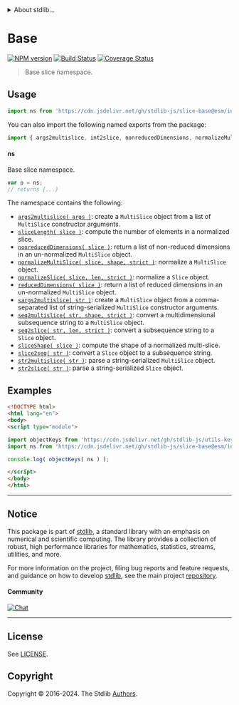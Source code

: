<!--

@license Apache-2.0

Copyright (c) 2023 The Stdlib Authors.

Licensed under the Apache License, Version 2.0 (the "License");
you may not use this file except in compliance with the License.
You may obtain a copy of the License at

   http://www.apache.org/licenses/LICENSE-2.0

Unless required by applicable law or agreed to in writing, software
distributed under the License is distributed on an "AS IS" BASIS,
WITHOUT WARRANTIES OR CONDITIONS OF ANY KIND, either express or implied.
See the License for the specific language governing permissions and
limitations under the License.

-->


<details>
  <summary>
    About stdlib...
  </summary>
  <p>We believe in a future in which the web is a preferred environment for numerical computation. To help realize this future, we've built stdlib. stdlib is a standard library, with an emphasis on numerical and scientific computation, written in JavaScript (and C) for execution in browsers and in Node.js.</p>
  <p>The library is fully decomposable, being architected in such a way that you can swap out and mix and match APIs and functionality to cater to your exact preferences and use cases.</p>
  <p>When you use stdlib, you can be absolutely certain that you are using the most thorough, rigorous, well-written, studied, documented, tested, measured, and high-quality code out there.</p>
  <p>To join us in bringing numerical computing to the web, get started by checking us out on <a href="https://github.com/stdlib-js/stdlib">GitHub</a>, and please consider <a href="https://opencollective.com/stdlib">financially supporting stdlib</a>. We greatly appreciate your continued support!</p>
</details>

# Base

[![NPM version][npm-image]][npm-url] [![Build Status][test-image]][test-url] [![Coverage Status][coverage-image]][coverage-url] <!-- [![dependencies][dependencies-image]][dependencies-url] -->

> Base slice namespace.



<section class="usage">

## Usage

```javascript
import ns from 'https://cdn.jsdelivr.net/gh/stdlib-js/slice-base@esm/index.mjs';
```

You can also import the following named exports from the package:

```javascript
import { args2multislice, int2slice, nonreducedDimensions, normalizeMultiSlice, normalizeSlice, reducedDimensions, sargs2multislice, seq2multislice, seq2slice, slice2seq, sliceLength, sliceShape, str2multislice, str2slice } from 'https://cdn.jsdelivr.net/gh/stdlib-js/slice-base@esm/index.mjs';
```

#### ns

Base slice namespace.

```javascript
var o = ns;
// returns {...}
```

The namespace contains the following:

<!-- <toc pattern="*"> -->

<div class="namespace-toc">

-   <span class="signature">[`args2multislice( args )`][@stdlib/slice/base/args2multislice]</span><span class="delimiter">: </span><span class="description">create a `MultiSlice` object from a list of `MultiSlice` constructor arguments.</span>
-   <span class="signature">[`sliceLength( slice )`][@stdlib/slice/base/length]</span><span class="delimiter">: </span><span class="description">compute the number of elements in a normalized slice.</span>
-   <span class="signature">[`nonreducedDimensions( slice )`][@stdlib/slice/base/nonreduced-dimensions]</span><span class="delimiter">: </span><span class="description">return a list of non-reduced dimensions in an un-normalized `MultiSlice` object.</span>
-   <span class="signature">[`normalizeMultiSlice( slice, shape, strict )`][@stdlib/slice/base/normalize-multi-slice]</span><span class="delimiter">: </span><span class="description">normalize a `MultiSlice` object.</span>
-   <span class="signature">[`normalizeSlice( slice, len, strict )`][@stdlib/slice/base/normalize-slice]</span><span class="delimiter">: </span><span class="description">normalize a `Slice` object.</span>
-   <span class="signature">[`reducedDimensions( slice )`][@stdlib/slice/base/reduced-dimensions]</span><span class="delimiter">: </span><span class="description">return a list of reduced dimensions in an un-normalized `MultiSlice` object.</span>
-   <span class="signature">[`sargs2multislice( str )`][@stdlib/slice/base/sargs2multislice]</span><span class="delimiter">: </span><span class="description">create a `MultiSlice` object from a comma-separated list of string-serialized `MultiSlice` constructor arguments.</span>
-   <span class="signature">[`seq2multislice( str, shape, strict )`][@stdlib/slice/base/seq2multislice]</span><span class="delimiter">: </span><span class="description">convert a multidimensional subsequence string to a `MultiSlice` object.</span>
-   <span class="signature">[`seq2slice( str, len, strict )`][@stdlib/slice/base/seq2slice]</span><span class="delimiter">: </span><span class="description">convert a subsequence string to a `Slice` object.</span>
-   <span class="signature">[`sliceShape( slice )`][@stdlib/slice/base/shape]</span><span class="delimiter">: </span><span class="description">compute the shape of a normalized multi-slice.</span>
-   <span class="signature">[`slice2seq( str )`][@stdlib/slice/base/slice2seq]</span><span class="delimiter">: </span><span class="description">convert a `Slice` object to a subsequence string.</span>
-   <span class="signature">[`str2multislice( str )`][@stdlib/slice/base/str2multislice]</span><span class="delimiter">: </span><span class="description">parse a string-serialized `MultiSlice` object.</span>
-   <span class="signature">[`str2slice( str )`][@stdlib/slice/base/str2slice]</span><span class="delimiter">: </span><span class="description">parse a string-serialized `Slice` object.</span>

</div>

<!-- </toc> -->

</section>

<!-- /.usage -->

<section class="examples">

## Examples

<!-- TODO: better examples -->

<!-- eslint no-undef: "error" -->

```html
<!DOCTYPE html>
<html lang="en">
<body>
<script type="module">

import objectKeys from 'https://cdn.jsdelivr.net/gh/stdlib-js/utils-keys@esm/index.mjs';
import ns from 'https://cdn.jsdelivr.net/gh/stdlib-js/slice-base@esm/index.mjs';

console.log( objectKeys( ns ) );

</script>
</body>
</html>
```

</section>

<!-- /.examples -->

<!-- Section for related `stdlib` packages. Do not manually edit this section, as it is automatically populated. -->

<section class="related">

</section>

<!-- /.related -->

<!-- Section for all links. Make sure to keep an empty line after the `section` element and another before the `/section` close. -->


<section class="main-repo" >

* * *

## Notice

This package is part of [stdlib][stdlib], a standard library with an emphasis on numerical and scientific computing. The library provides a collection of robust, high performance libraries for mathematics, statistics, streams, utilities, and more.

For more information on the project, filing bug reports and feature requests, and guidance on how to develop [stdlib][stdlib], see the main project [repository][stdlib].

#### Community

[![Chat][chat-image]][chat-url]

---

## License

See [LICENSE][stdlib-license].


## Copyright

Copyright &copy; 2016-2024. The Stdlib [Authors][stdlib-authors].

</section>

<!-- /.stdlib -->

<!-- Section for all links. Make sure to keep an empty line after the `section` element and another before the `/section` close. -->

<section class="links">

[npm-image]: http://img.shields.io/npm/v/@stdlib/slice-base.svg
[npm-url]: https://npmjs.org/package/@stdlib/slice-base

[test-image]: https://github.com/stdlib-js/slice-base/actions/workflows/test.yml/badge.svg?branch=main
[test-url]: https://github.com/stdlib-js/slice-base/actions/workflows/test.yml?query=branch:main

[coverage-image]: https://img.shields.io/codecov/c/github/stdlib-js/slice-base/main.svg
[coverage-url]: https://codecov.io/github/stdlib-js/slice-base?branch=main

<!--

[dependencies-image]: https://img.shields.io/david/stdlib-js/slice-base.svg
[dependencies-url]: https://david-dm.org/stdlib-js/slice-base/main

-->

[chat-image]: https://img.shields.io/gitter/room/stdlib-js/stdlib.svg
[chat-url]: https://app.gitter.im/#/room/#stdlib-js_stdlib:gitter.im

[stdlib]: https://github.com/stdlib-js/stdlib

[stdlib-authors]: https://github.com/stdlib-js/stdlib/graphs/contributors

[umd]: https://github.com/umdjs/umd
[es-module]: https://developer.mozilla.org/en-US/docs/Web/JavaScript/Guide/Modules

[deno-url]: https://github.com/stdlib-js/slice-base/tree/deno
[deno-readme]: https://github.com/stdlib-js/slice-base/blob/deno/README.md
[umd-url]: https://github.com/stdlib-js/slice-base/tree/umd
[umd-readme]: https://github.com/stdlib-js/slice-base/blob/umd/README.md
[esm-url]: https://github.com/stdlib-js/slice-base/tree/esm
[esm-readme]: https://github.com/stdlib-js/slice-base/blob/esm/README.md
[branches-url]: https://github.com/stdlib-js/slice-base/blob/main/branches.md

[stdlib-license]: https://raw.githubusercontent.com/stdlib-js/slice-base/main/LICENSE

<!-- <toc-links> -->

[@stdlib/slice/base/args2multislice]: https://github.com/stdlib-js/slice-base-args2multislice/tree/esm

[@stdlib/slice/base/length]: https://github.com/stdlib-js/slice-base-length/tree/esm

[@stdlib/slice/base/nonreduced-dimensions]: https://github.com/stdlib-js/slice-base-nonreduced-dimensions/tree/esm

[@stdlib/slice/base/normalize-multi-slice]: https://github.com/stdlib-js/slice-base-normalize-multi-slice/tree/esm

[@stdlib/slice/base/normalize-slice]: https://github.com/stdlib-js/slice-base-normalize-slice/tree/esm

[@stdlib/slice/base/reduced-dimensions]: https://github.com/stdlib-js/slice-base-reduced-dimensions/tree/esm

[@stdlib/slice/base/sargs2multislice]: https://github.com/stdlib-js/slice-base-sargs2multislice/tree/esm

[@stdlib/slice/base/seq2multislice]: https://github.com/stdlib-js/slice-base-seq2multislice/tree/esm

[@stdlib/slice/base/seq2slice]: https://github.com/stdlib-js/slice-base-seq2slice/tree/esm

[@stdlib/slice/base/shape]: https://github.com/stdlib-js/slice-base-shape/tree/esm

[@stdlib/slice/base/slice2seq]: https://github.com/stdlib-js/slice-base-slice2seq/tree/esm

[@stdlib/slice/base/str2multislice]: https://github.com/stdlib-js/slice-base-str2multislice/tree/esm

[@stdlib/slice/base/str2slice]: https://github.com/stdlib-js/slice-base-str2slice/tree/esm

<!-- </toc-links> -->

</section>

<!-- /.links -->

